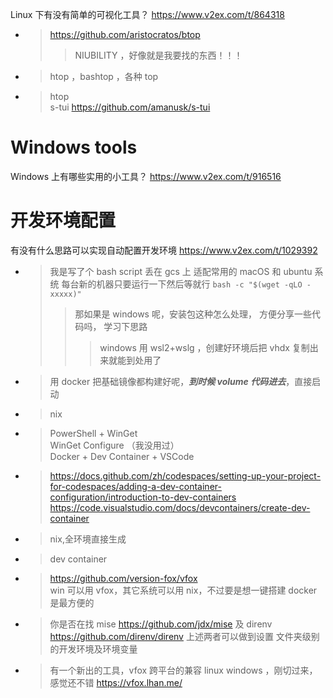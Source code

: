 
Linux 下有没有简单的可视化工具？ https://www.v2ex.com/t/864318
- > https://github.com/aristocratos/btop
  >> NIUBILITY ，好像就是我要找的东西！！！
- > htop ，bashtop ，各种 top
- > htop <br> s-tui https://github.com/amanusk/s-tui

# Windows tools

Windows 上有哪些实用的小工具？ https://www.v2ex.com/t/916516

# 开发环境配置

有没有什么思路可以实现自动配置开发环境 https://www.v2ex.com/t/1029392
- > 我是写了个 bash script 丢在 gcs 上 适配常用的 macOS 和 ubuntu 系统 每台新的机器只要运行一下然后等就行 `bash -c "$(wget -qLO - xxxxx)"`
  >> 那如果是 windows 呢，安装包这种怎么处理， 方便分享一些代码吗， 学习下思路
  >>> windows 用 wsl2+wslg ，创建好环境后把 vhdx 复制出来就能到处用了
- > 用 docker 把基础镜像都构建好呢，***到时候 volume 代码进去***，直接启动
- > nix
- > PowerShell + WinGet <br> WinGet Configure （我没用过） <br> Docker + Dev Container + VSCode
- > https://docs.github.com/zh/codespaces/setting-up-your-project-for-codespaces/adding-a-dev-container-configuration/introduction-to-dev-containers <br> https://code.visualstudio.com/docs/devcontainers/create-dev-container
- > nix,全环境直接生成
- > dev container
- > https://github.com/version-fox/vfox <br> win 可以用 vfox，其它系统可以用 nix，不过要是想一键搭建 docker 是最方便的
- > 你是否在找 mise https://github.com/jdx/mise 及 direnv https://github.com/direnv/direnv 上述两者可以做到设置 文件夹级别 的开发环境及环境变量
- > 有一个新出的工具，vfox 跨平台的兼容 linux windows ，刚切过来，感觉还不错 https://vfox.lhan.me/
